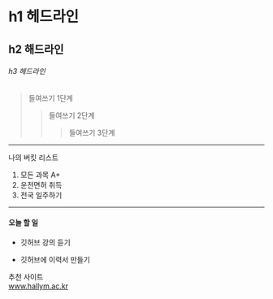 # h1 헤드라인
## h2 해드라인
###### h3 헤드라인

> 들여쓰기 1단계
>> 들여쓰기 2단계
>>> 들여쓰기 3단계
------------------------------------
나의 버킷 리스트
1. 모든 과목 A+
2. 운전면허 취득
3. 전국 일주하기
**********************************
#### 오늘 할 일
* 깃허브 강의 듣기
+ 깃허브에 이력서 만들기

추천 사이트  
www.hallym.ac.kr
